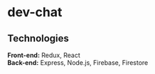 # dev-chat

## Technologies
<b>Front-end:</b> Redux, React<br/>
<b>Back-end:</b> Express, Node.js, Firebase, Firestore<br/>
